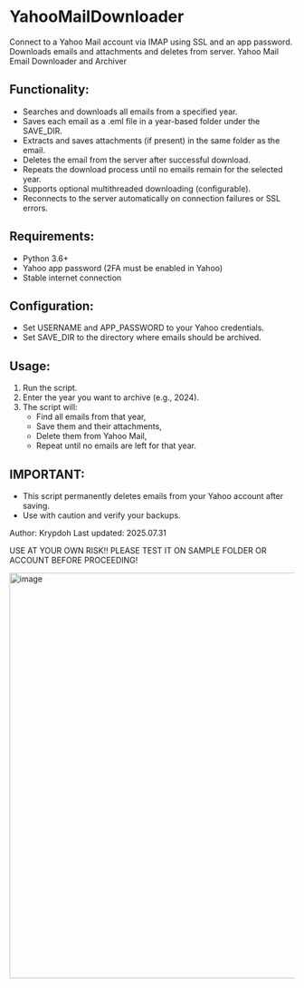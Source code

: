 # YahooMailDownloader
Connect to a Yahoo Mail account via IMAP using SSL and an app password. Downloads emails and attachments and deletes from server.
Yahoo Mail Email Downloader and Archiver

Functionality:
-------------
- Searches and downloads all emails from a specified year.
- Saves each email as a .eml file in a year-based folder under the SAVE_DIR.
- Extracts and saves attachments (if present) in the same folder as the email.
- Deletes the email from the server after successful download.
- Repeats the download process until no emails remain for the selected year.
- Supports optional multithreaded downloading (configurable).
- Reconnects to the server automatically on connection failures or SSL errors.

Requirements:
-------------
- Python 3.6+
- Yahoo app password (2FA must be enabled in Yahoo)
- Stable internet connection

Configuration:
--------------
- Set USERNAME and APP_PASSWORD to your Yahoo credentials.
- Set SAVE_DIR to the directory where emails should be archived.

Usage:
------
1. Run the script.
2. Enter the year you want to archive (e.g., 2024).
3. The script will:
   - Find all emails from that year,
   - Save them and their attachments,
   - Delete them from Yahoo Mail,
   - Repeat until no emails are left for that year.

IMPORTANT:
----------
- This script permanently deletes emails from your Yahoo account after saving.
- Use with caution and verify your backups.

Author: Krypdoh
Last updated: 2025.07.31

USE AT YOUR OWN RISK!! PLEASE TEST IT ON SAMPLE FOLDER OR ACCOUNT BEFORE PROCEEDING! 

<img width="1935" height="715" alt="image" src="https://github.com/user-attachments/assets/fd8f93d0-f890-4f92-88ea-2e887bd1720d" />
